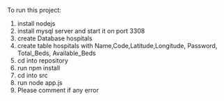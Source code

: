 To run this project:

1. install nodejs
2. install mysql server and start it on port 3308
3. create Database hospitals
4. create table hospitals with Name,Code,Latitude,Longitude, Password, Total_Beds, Available_Beds
5. cd into repository
6. run npm install
7. cd into src
8. run node app.js
9. Please comment if any error
